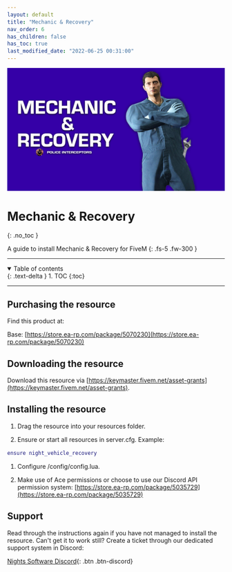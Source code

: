 ```yaml
---
layout: default
title: "Mechanic & Recovery"
nav_order: 6
has_children: false
has_toc: true
last_modified_date: "2022-06-25 00:31:00"
---
```


<img class="cover-img" src="/assets/img/mechanicAndRecovery.png" alt="Mechanic & Recovery Resource" draggable="false">

# Mechanic & Recovery
{: .no_toc }

A guide to install Mechanic & Recovery for FiveM
{: .fs-5 .fw-300 }

---

<details open markdown="block">
  <summary>
    Table of contents
  </summary>
  {: .text-delta }
1. TOC
{:toc}
</details>

---

## Purchasing the resource

Find this product at:

Base: [https://store.ea-rp.com/package/5070230](https://store.ea-rp.com/package/5070230)

## Downloading the resource

Download this resource via [https://keymaster.fivem.net/asset-grants](https://keymaster.fivem.net/asset-grants).

## Installing the resource

1. Drag the resource into your resources folder.

1. Ensure or start all resources in server.cfg. 
Example:
```lua
ensure night_vehicle_recovery
```

1. Configure /config/config.lua.

1. Make use of Ace permissions or choose to use our Discord API permission system: [https://store.ea-rp.com/package/5035729](https://store.ea-rp.com/package/5035729)

## Support

Read through the instructions again if you have not managed to install the resource. Can't get it to work still? 
Create a ticket through our dedicated support system in Discord: 

[Nights Software Discord](https://ns.ea-rp.com){: .btn .btn-discord}
